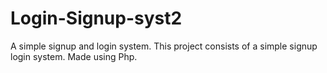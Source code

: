 # Login-Signup-syst2
A simple signup and login system.
This project consists of a simple signup login system. Made using Php.
